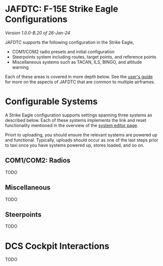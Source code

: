 # JAFDTC: F-15E Strike Eagle Configurations

*Version 1.0.0-B.20 of 26-Jan-24*

JAFDTC supports the following configuration in the Strike Eagle,

- COM1/COM2 radio presets and initial configuration
- Steerpoints system including routes, target points, and reference points
- Miscellaneous systems such as TACAN, ILS, BINGO, and altitude warning

Each of these areas is covered in more depth below. See the
[user's guide](https://github.com/51st-Vfw/JAFDTC/tree/master/doc)
for more on the aspects of JAFDTC that are common to multiple airframes.

# Configurable Systems

A Strike Eagle configuration supports settings spanning three systems as described below. Each
of these systems implements the link and reset functionality mentioned in the overview of the
[system editor page](https://github.com/51st-Vfw/JAFDTC/tree/master/doc/README.md#system-editor-page).

Priort to uploading, you should ensure the relevant systems are powered up and functional.
Typically, uploads should occur as one of the last steps prior to taxi once you have systems
powered up, stores loaded, and so on.

## COM1/COM2: Radios

TODO

## Miscellaneous

TODO

## Steerpoints

TODO

# DCS Cockpit Interactions

TODO